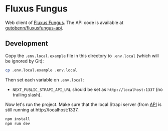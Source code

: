 # Fluxus Fungus

Web client of [Fluxus Fungus](https://fluxusfungus.com). The API code is available at [gutobenn/fluxusfungus-api](https://github.com/gutobenn/fluxusfungus-api).

## Development
Copy the `.env.local.example` file in this directory to `.env.local` (which will be ignored by Git):

```bash
cp .env.local.example .env.local
```

Then set each variable on `.env.local`:

- `NEXT_PUBLIC_STRAPI_API_URL` should be set as `http://localhost:1337` (no trailing slash).

Now let's run the project. Make sure that the local Strapi server (from [API](https://github.com/gutobenn/fluxusfungus-api) is still running at http://localhost:1337.

```bash
npm install
npm run dev
```
